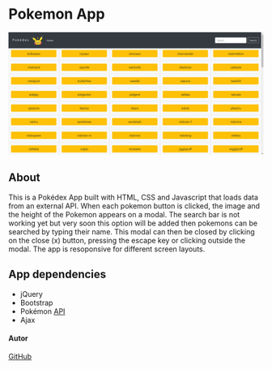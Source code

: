 # Pokemon App

![This is a screenshot of the Pokédex App](img/pokedex-app.png)

## About
This is a Pokédex App built with HTML, CSS and Javascript that loads data from an external API. When each pokemon button is clicked, the image and the height of the Pokemon appears on a modal. The search bar is not working yet but very soon this option will be added then pokemons can be searched by typing their name. This modal can then be closed by clicking on the close (x) button, pressing the escape key or clicking outside the modal. The app is resoponsive for different screen layouts.

## App dependencies
- jQuery
- Bootstrap
- Pokémon [API](https://pokeapi.co/)
- Ajax


#### Autor
[GitHub](https://github.com/BJaguar71)
